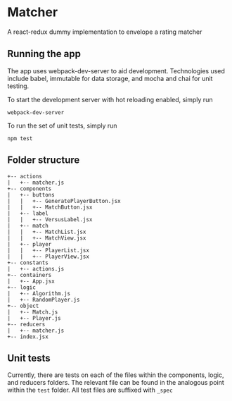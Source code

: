 # Matcher

A react-redux dummy implementation to envelope a rating matcher

## Running the app

The app uses webpack-dev-server to aid development. Technologies used include babel, immutable for data storage, and mocha and chai for unit testing.

To start the development server with hot reloading enabled, simply run

```
webpack-dev-server
```

To run the set of unit tests, simply run

```
npm test
```

## Folder structure
    
    +-- actions
    |   +-- matcher.js
    +-- components
    |   +-- buttons
    |   |   +-- GeneratePlayerButton.jsx
    |   |   +-- MatchButton.jsx
    |   +-- label
    |   |   +-- VersusLabel.jsx
    |   +-- match
    |   |   +-- MatchList.jsx
    |   |   +-- MatchView.jsx
    |   +-- player
    |   |   +-- PlayerList.jsx
    |   |   +-- PlayerView.jsx
    +-- constants
    |   +-- actions.js
    +-- containers
    |   +-- App.jsx
    +-- logic
    |   +-- Algorithm.js
    |   +-- RandomPlayer.js
    +-- object
    |   +-- Match.js
    |   +-- Player.js
    +-- reducers
    |   +-- matcher.js
    +-- index.jsx

## Unit tests

Currently, there are tests on each of the files within the components, logic, and reducers folders. The relevant file can be found in the analogous point within the `test` folder. All test files are suffixed with `_spec`